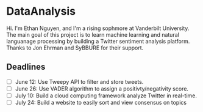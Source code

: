 # DataAnalysis
Hi. I'm Ethan Nguyen, and I'm a rising sophmore at Vanderbilt University. 
The main goal of this project is to learn machine learning and natural languanage processing by building a Twitter sentiment analysis platform. Thanks to Jon Ehrman  and SyBBURE for their support. 

## Deadlines
- [ ] June 12: Use Tweepy API to filter and store tweets.
- [ ] June 26: Use VADER algorithm to assign a positivty/negativity score.
- [ ] July 10: Build a cloud computing framework analyze Twitter in real-time.
- [ ] July 24: Build a website to easily sort and view consensus on topics